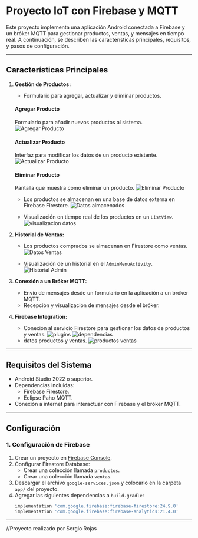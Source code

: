 # **Proyecto IoT con Firebase y MQTT**

Este proyecto implementa una aplicación Android conectada a Firebase y un bróker MQTT para gestionar productos, ventas, y mensajes en tiempo real. A continuación, se describen las características principales, requisitos, y pasos de configuración.

---

## **Características Principales**

1. **Gestión de Productos:**
   - Formulario para agregar, actualizar y eliminar productos.
     
   #### **Agregar Producto**
      Formulario para añadir nuevos productos al sistema.
      ![Agregar Producto](screenshots/agregar_producto.png)

   #### **Actualizar Producto**
   Interfaz para modificar los datos de un producto existente.
      ![Actualizar Producto](screenshots/actualizar_producto.png)

   #### **Eliminar Producto**
   Pantalla que muestra cómo eliminar un producto.
      ![Eliminar Producto](screenshots/eliminar_producto.png)
      
   - Los productos se almacenan en una base de datos externa en Firebase Firestore.
      ![Datos almacenados](screenshots/datos_firebase.png)
     
   - Visualización en tiempo real de los productos en un `ListView`.
      ![visualizacion datos](screenshots/listview.png)

2. **Historial de Ventas:**
   - Los productos comprados se almacenan en Firestore como ventas.
     ![Datos Ventas](screenshots/ventas.png)
     
   - Visualización de un historial en el `AdminMenuActivity`.
     ![Historial Admin](screenshots/menu_admin.png)

3. **Conexión a un Bróker MQTT:**
   - Envío de mensajes desde un formulario en la aplicación a un bróker MQTT.
   - Recepción y visualización de mensajes desde el bróker.

4. **Firebase Integration:**
   - Conexión al servicio Firestore para gestionar los datos de productos y ventas.
   ![plugins](screenshots/plugins.png)
   ![dependencias](screenshots/dependencias.png)
   - datos productos y ventas.
   ![productos ventas](screenshots/tablas.png)
---

## **Requisitos del Sistema**
- Android Studio 2022 o superior.
- Dependencias incluidas:
  - Firebase Firestore.
  - Eclipse Paho MQTT.
- Conexión a internet para interactuar con Firebase y el bróker MQTT.

---

## **Configuración**
### **1. Configuración de Firebase**
1. Crear un proyecto en [Firebase Console](https://console.firebase.google.com/).
2. Configurar Firestore Database:
   - Crear una colección llamada `productos`.
   - Crear una colección llamada `ventas`.
3. Descargar el archivo `google-services.json` y colocarlo en la carpeta `app/` del proyecto.
4. Agregar las siguientes dependencias a `build.gradle`:
   ```gradle
   implementation 'com.google.firebase:firebase-firestore:24.9.0'
   implementation 'com.google.firebase:firebase-analytics:21.4.0'

---

//Proyecto realizado por Sergio Rojas
